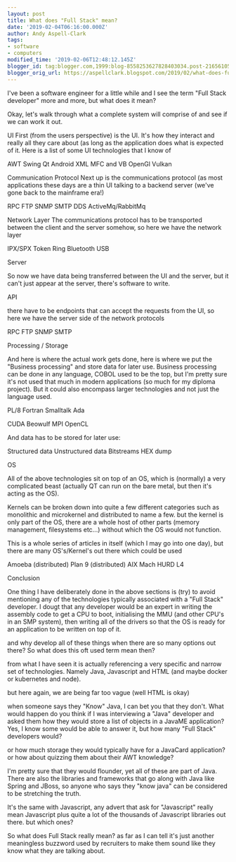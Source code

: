 ```yaml
---
layout: post
title: What does "Full Stack" mean?
date: '2019-02-04T06:16:00.000Z'
author: Andy Aspell-Clark
tags:
- software
- computers
modified_time: '2019-02-06T12:48:12.145Z'
blogger_id: tag:blogger.com,1999:blog-8558253627828403034.post-2165610576568789478
blogger_orig_url: https://aspellclark.blogspot.com/2019/02/what-does-full-stack-mean.html
---
```


I've been a software engineer for a little while and I&nbsp;see the term "Full Stack developer" more and more, but what does it mean?

Okay, let's walk through what a complete system will comprise of and see if we can work it out.

UI
First (from the users perspective) is the UI. It's how they interact and really all they care about (as long as the application does what is expected of it. Here is a list of some UI technologies that I know of

AWT
Swing
Qt
Android XML
MFC and VB
OpenGl
Vulkan


Communication Protocol
Next up is the communications protocol (as most applications these days are a thin UI talking to a backend server (we've gone back to the mainframe era!)

RPC
FTP
SNMP
SMTP
DDS
ActiveMq/RabbitMq


Network Layer
The communications protocol has to be transported between the client and the server somehow, so here we have the network layer


IPX/SPX
Token Ring
Bluetooth
USB



Server

So now we have data being transferred between the UI and the server, but it can't just appear at the server, there's software to write.

API

there have to be endpoints that can accept the requests from the UI, so here we have the server side of the network protocols


RPC
FTP
SNMP
SMTP



Processing / Storage

And here is where the actual work gets done, here is where we put the "Business processing" and store data for later use. Business processing can be done in any language, COBOL used to be the top, but I'm pretty sure it's not used that much in modern applications (so much for my diploma project). But it could also encompass larger technologies and not just the language used.


PL/8
Fortran
Smalltalk
Ada


CUDA
Beowulf
MPI
OpenCL



And data has to be stored for later use:

Structured data
Unstructured data
Bitstreams
HEX dump



OS

All of the above technologies sit on top of an OS, which is (normally) a very complicated beast (actually QT can run on the bare metal, but then it's acting as the OS).

Kernels can be broken down into quite a few different categories such as monolithic and microkernel and distributed to name a few. but the kernel is only part of the OS, there are a whole host of other parts (memory management, filesystems etc...) without which the OS would not function.

This is a whole series of articles in itself (which I may go into one day), but there are many OS's/Kernel's out there which could be used


Amoeba (distributed)
Plan 9 (distributed)
AIX
Mach
HURD
L4



Conclusion

One thing I have deliberately done in the above sections is (try) to avoid mentioning any of the technologies typically associated with a "Full Stack" developer. I dougt that any developer would be an expert in writing the assembly code to get a CPU to boot, initialising the MMU (and other CPU's in an SMP system), then writing all of the drivers so that the OS is ready for an application to be written on top of it.

and why develop all of these things when there are so many options out there? So what does this oft used term mean then?



from what I have seen it is actually referencing a very specific and narrow set of technologies. Namely Java, Javascript and HTML (and maybe docker or kubernetes and node).



but here again, we are being far too vague (well HTML is okay)



when someone says they "Know" Java, I can bet you that they don't. What would happen do you think if I was interviewing a "Java" developer and asked them how they would store a list of objects in a JavaME application? Yes, I know some would be able to answer it, but how many "Full Stack" developers would?



or how much storage they would typically have for a JavaCard application? or how about quizzing them about their AWT knowledge?



I'm pretty sure that they would flounder, yet all of these are part of Java. There are also the libraries and frameworks that go along with Java like Spring and JBoss, so anyone who says they "know java" can be considered to be stretching the truth.



It's the same with Javascript, any advert that ask for "Javascript" really mean Javascript plus quite a lot of the thousands of Javascript libraries out there. but which ones?



So what does Full Stack really mean? as far as I can tell it's just another meaningless buzzword used by recruiters to make them sound like they know what they are talking about.


